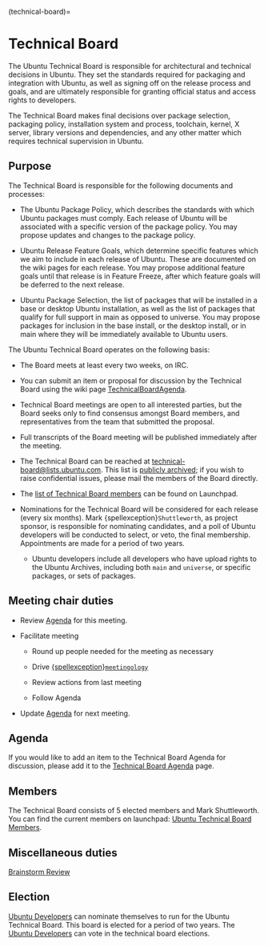 (technical-board)=
# Technical Board

The Ubuntu Technical Board is responsible for architectural and technical decisions in Ubuntu. They set the standards required for packaging and integration with Ubuntu, as well as signing off on the release process and goals, and are ultimately responsible for granting official status and access rights to developers.

The Technical Board makes final decisions over package selection, packaging policy, installation system and process, toolchain, kernel, X server, library versions and dependencies, and any other matter which requires technical supervision in Ubuntu.


## Purpose

The Technical Board is responsible for the following documents and processes:

* The Ubuntu Package Policy, which describes the standards with which Ubuntu packages must comply. Each release of Ubuntu will be associated with a specific version of the package policy. You may propose updates and changes to the package policy.

* Ubuntu Release Feature Goals, which determine specific features which we aim to include in each release of Ubuntu. These are documented on the wiki pages for each release. You may propose additional feature goals until that release is in Feature Freeze, after which feature goals will be deferred to the next release.

* Ubuntu Package Selection, the list of packages that will be installed in a base or desktop Ubuntu installation, as well as the list of packages that qualify for full support in main as opposed to universe. You may propose packages for inclusion in the base install, or the desktop install, or in main where they will be immediately available to Ubuntu users.

The Ubuntu Technical Board operates on the following basis:

* The Board meets at least every two weeks, on IRC.

* You can submit an item or proposal for discussion by the Technical Board using the wiki page [TechnicalBoardAgenda](https://wiki.ubuntu.com/TechnicalBoardAgenda).

* Technical Board meetings are open to all interested parties, but the Board seeks only to find consensus amongst Board members, and representatives from the team that submitted the proposal.

* Full transcripts of the Board meeting will be published immediately after the meeting.

* The Technical Board can be reached at [technical-board@lists.ubuntu.com](https://lists.ubuntu.com/mailman/listinfo/technical-board). This list is [publicly archived](https://lists.ubuntu.com/archives/technical-board/); if you wish to raise confidential issues, please mail the members of the Board directly.

* The [list of Technical Board members](https://launchpad.net/~techboard/+members) can be found on Launchpad.

* Nominations for the Technical Board will be considered for each release (every six months). Mark {spellexception}`Shuttleworth`, as project sponsor, is responsible for nominating candidates, and a poll of Ubuntu developers will be conducted to select, or veto, the final membership. Appointments are made for a period of two years.

  * Ubuntu developers include all developers who have upload rights to the Ubuntu Archives, including both `main` and `universe`, or specific packages, or sets of packages.


## Meeting chair duties

* Review [Agenda](https://wiki.ubuntu.com/TechnicalBoardAgenda) for this meeting.

* Facilitate meeting

  * Round up people needed for the meeting as necessary

  * Drive [{spellexception}`meetingology`](https://wiki.ubuntu.com/meetingology)

  * Review actions from last meeting

  * Follow Agenda

* Update [Agenda](https://wiki.ubuntu.com/TechnicalBoardAgenda) for next meeting.


## Agenda

If you would like to add an item to the Technical Board Agenda for discussion, please add it to the [Technical Board Agenda](https://wiki.ubuntu.com/TechnicalBoardAgenda) page.

## Members

The Technical Board consists of 5 elected members and Mark Shuttleworth. You can find the current members on launchpad: [Ubuntu Technical Board Members](https://launchpad.net/~techboard/+members).


## Miscellaneous duties

[Brainstorm Review](https://wiki.ubuntu.com/TechnicalBoard/BrainstormReview)


## Election

[Ubuntu Developers](https://wiki.ubuntu.com/UbuntuDevelopers) can nominate themselves to run for the Ubuntu Technical Board. This board is elected for a period of two years. The [Ubuntu Developers](https://launchpad.net/~ubuntu-developer-members) can vote in the technical board elections.

